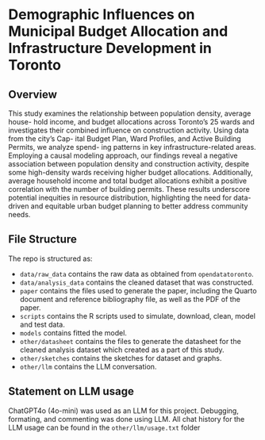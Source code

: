 # Demographic Influences on Municipal Budget Allocation and Infrastructure Development in Toronto

## Overview

This study examines the relationship between population density, average house- hold income, and budget allocations across Toronto’s 25 wards and investigates their combined influence on construction activity. Using data from the city’s Cap- ital Budget Plan, Ward Profiles, and Active Building Permits, we analyze spend- ing patterns in key infrastructure-related areas. Employing a causal modeling approach, our findings reveal a negative association between population density and construction activity, despite some high-density wards receiving higher budget allocations. Additionally, average household income and total budget allocations exhibit a positive correlation with the number of building permits. These results underscore potential inequities in resource distribution, highlighting the need for data-driven and equitable urban budget planning to better address community needs.

## File Structure

The repo is structured as:

-   `data/raw_data` contains the raw data as obtained from `opendatatoronto`.
-   `data/analysis_data` contains the cleaned dataset that was constructed.
-   `paper` contains the files used to generate the paper, including the Quarto document and reference bibliography file, as well as the PDF of the paper.
-   `scripts` contains the R scripts used to simulate, download, clean, model and test data.
-   `models` contains fitted the model.
-   `other/datasheet` contains the files to generate the datasheet for the cleaned analysis dataset which created as a part of this study.
-   `other/sketches` contains the sketches for dataset and graphs.
-   `other/llm` contains the LLM conversation.

## Statement on LLM usage

ChatGPT4o (4o-mini) was used as an LLM for this project. Debugging, formating, and commenting was done using LLM.
All chat history for the LLM usage can be found in the `other/llm/usage.txt` folder
